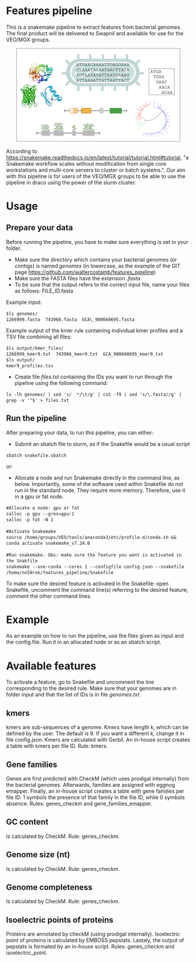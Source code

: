# Features pipeline

This is a snakemake pipeline to extract features from bacterial genomes. The final product will be delivered to Swapnil and available for use for the VEO/MGX groups.

<p align="center">
  <img src="./figures/features_pipeline.png" alt="Alt Text" width="450"/>
</p>

According to https://snakemake.readthedocs.io/en/latest/tutorial/tutorial.html#tutorial, "a Snakemake workflow scales without modification from single core workstations and multi-core servers to cluster or batch systems.". Our aim with this pipeline is for users of the VEO/MGX groups to be able to use the pipeline in draco using the power of the slurm cluster.  

# Usage

## Prepare your data

Before running the pipeline, you have to make sure everything is set in your folder.

- Make sure the directory which contains your bacterial genomes (or contigs) is named *genomes* (in lowercase, as the example of the GIT page https://github.com/waltercostamb/features_pipeline)
- Make sure the FASTA files have the extension *.fasta*
- To be sure that the output refers to the correct input file, name your files as follows: FILE\_ID.fasta

Example input:  

```
$ls genomes/
1266999.fasta  743966.fasta  GCA\_900660695.fasta
```

Example output of the kmer rule containing individual kmer profiles and a TSV file combining all files:

```
$ls output/kmer_files/ 
1266999_kmer9.txt  743966_kmer9.txt  GCA_900660695_kmer9.txt
$ls output/
kmer9_profiles.tsv
```

- Create file *files.txt* containing the IDs you want to run through the pipeline using the following command:

```
ls -lh genomes/ | sed 's/  */\t/g' | cut -f9 | sed 's/\.fasta//g' | grep -v '^$' > files.txt
```

## Run the pipeline

After preparing your data, to run this pipeline, you can either:  

- Submit an sbatch file to slurm, as if the Snakefile would be a usual script

```
sbatch snakefile.sbatch 
```

or:

- Allocate a node and run Snakemake directly in the command line, as below. Importantly, some of the software used within Snakefile do not run in the standard node. They require more memory. Therefore, use it in a gpu or fat node.

```
#Allocate a node: gpu or fat
salloc -p gpu --gres=gpu:1 
salloc -p fat -N 1

#Activate Snakemake
source /home/groups/VEO/tools/anaconda3/etc/profile.d/conda.sh && conda activate snakemake_v7.24.0

#Run snakemake. Obs: make sure the feature you want is activated in the Snakfile
snakemake --use-conda --cores 1 --configfile config.json --snakefile /home/no58rok/features_pipeline/Snakefile
```

To make sure the desired feature is activated in the Snakefile: open Snakefile, uncomment the command line(s) referring to the desired feature, comment the other command lines.

# Example

As an example on how to run the pipeline, use the files given as input and the config.file. Run it in an allocated node or as an sbatch script.


# Available features  

To activate a feature, go to Snakefile and uncomment the line corresponding to the desired rule. Make sure that your genomes are in folder input and that the list of IDs is in file *genomes.txt*.

## kmers

kmers are sub-sequences of a genome. Kmers have length k, which can be defined by the user. The default is 9. If you want a different k, change it in file config.json. Kmers are calculated with Gerbil. An in-house script creates a table with kmers per file ID. Rule: kmers.

## Gene families

Genes are first predicted with CheckM (which uses prodigal internally) from the bacterial genomes. Afterwards, families are assigned with eggnog emapper. Finally, an in-house script creates a table with gene families per file ID: 1 symbols the presence of that family in the file ID, while 0 symbols absence.
Rules: genes_checkm and gene_families_emapper. 

## GC content

Is calculated by CheckM. 
Rule: genes_checkm. 

## Genome size (nt)

Is calculated by CheckM. 
Rule: genes_checkm. 

## Genome completeness

Is calculated by CheckM. 
Rule: genes_checkm. 

## Isoelectric points of proteins 

Proteins are annotated by checkM (using prodigal internally). Isoelectric point of proteins is calculated by EMBOSS pepstats. Lastaly, the output of pepstats is formated by an in-house script.
Rules: genes_checkm and isoelectric_point.


